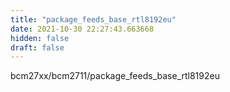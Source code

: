 ```yaml
---
title: "package_feeds_base_rtl8192eu"
date: 2021-10-30 22:27:43.663668
hidden: false
draft: false
---
```


bcm27xx/bcm2711/package_feeds_base_rtl8192eu


